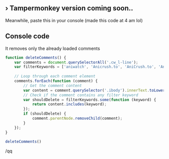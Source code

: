 ## › Tampermonkey version coming soon..

Meanwhile, paste this in your console (made this code at 4 am lol)
## Console code
It removes only the already loaded comments
```js
function deleteComments() {
    var comments = document.querySelectorAll('.cw_l-line');
    var filterKeywords = ['aniwatch', 'Anicrush.to', 'AniCrush.to', 'Aniwatch', 'Anicrush.to', 'better and'];
    
    // Loop through each comment element
    comments.forEach(function (comment) {
        // Get the comment content
        var content = comment.querySelector('.ibody').innerText.toLowerCase();
        // Check if the comment contains any filter keyword
        var shouldDelete = filterKeywords.some(function (keyword) {
            return content.includes(keyword);
        });
        if (shouldDelete) {
            comment.parentNode.removeChild(comment);
        }
    });
}

deleteComments()
```

/qq
